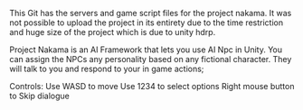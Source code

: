 This Git has the servers and game script files for the project nakama. It was not possible to upload the project in its entirety due to the time restriction and huge size of the project which is due to unity hdrp.

Project Nakama is an AI Framework that lets you use AI Npc in Unity. You can assign the NPCs any personality based on any fictional character. They will talk to you and respond to your in game actions;


Controls:
Use WASD to move
Use 1234 to select options
Right mouse button to Skip dialogue
